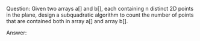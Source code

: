 Question: Given two arrays a[] and b[], each containing n distinct 2D points in the plane, 
          design a subquadratic algorithm to count the number of points that are contained both in array a[] and array b[].
          
Answer: 

